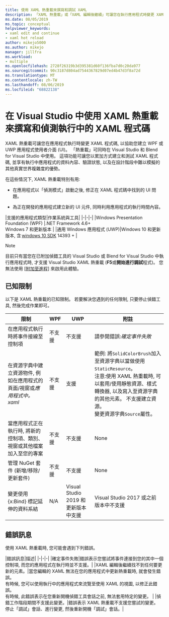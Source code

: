 ```yaml
---
title: 使用 XAML 熱重載來撰寫和調試 XAML
description: 「XAML 熱重載」或「XAML 編輯後繼續」可讓您在執行應用程式時變更 XAML 程式碼
ms.date: 08/05/2019
ms.topic: conceptual
helpviewer_keywords:
- xaml edit and continue
- xaml hot reload
author: mikejo5000
ms.author: mikejo
manager: jillfra
ms.workload:
- multiple
ms.openlocfilehash: 2728f26319b3d395381d60f136fba7d0c20da977
ms.sourcegitcommit: 90c3187d804ad7544367829d07ed4b47d3f8a72d
ms.translationtype: MT
ms.contentlocale: zh-TW
ms.lasthandoff: 08/06/2019
ms.locfileid: "68822138"
---
```

# <a name="write-and-debug-running-xaml-code-with-xaml-hot-reload-in-visual-studio"></a>在 Visual Studio 中使用 XAML 熱重載來撰寫和偵測執行中的 XAML 程式碼

XAML 熱重載可讓您在應用程式執行時變更 XAML 程式碼, 以協助您建立 WPF 或 UWP 應用程式使用者介面 (UI)。 「熱重載」可同時在 Visual Studio 和 Blend for Visual Studio 中使用。 這項功能可讓您以累加方式建立和測試 XAML 程式碼, 並享有執行中應用程式的資料內容、驗證狀態, 以及在設計階段中難以模擬的其他真實世界複雜度的優勢。

在這些情況下, XAML 熱重載特別有用:

* 在應用程式以「偵測模式」啟動之後, 修正在 XAML 程式碼中找到的 UI 問題。

* 為正在開發的應用程式建立新的 UI 元件, 同時利用應用程式的執行時間內容。

|支援的應用程式類型|作業系統與工具|
|-|-|-|
|Windows Presentation Foundation (WPF) |.NET Framework 4.6+</br>Windows 7 和更新版本 |
|通用 Windows 應用程式 (UWP)|Windows 10 和更新版本, 含 [windows 10 SDK](https://developer.microsoft.com/windows/downloads/windows-10-sdk) 14393 + |

> [!NOTE]
> 目前只有當您在已附加偵錯工具的 Visual Studio 或 Blend for Visual Studio 中執行應用程式時, 才支援 Visual Studio XAML 熱重載 (**F5**或**開始進行調試**程式)。 您無法使用 [[附加至進程](../debugger/attach-to-running-processes-with-the-visual-studio-debugger.md)] 來啟用此體驗。

## <a name="known-limitations"></a>已知限制

以下是 XAML 熱重載的已知限制。 若要解決您遇到的任何限制, 只要停止偵錯工具, 然後完成作業即可。

|限制|WPF|UWP|附註|
|-|-|-|-|
|在應用程式執行時將事件接線至控制項|不支援|不支援|請參閱錯誤:*確定事件失敗*|
|在資源字典中建立資源物件, 例如在應用程式的頁面/視窗或*應用程式中。 xaml*|不支援|支援|範例: 將`SolidColorBrush`加入至資源字典以當做使用`StaticResource`。</br>注意:使用 XAML 熱重載時, 可以套用/使用靜態資源、樣式轉換器, 以及寫入至資源字典的其他元素。 不支援建立資源。</br> 變更資源字典`Source`屬性。|
|當應用程式正在執行時, 將新的控制項、類別、視窗或其他檔案加入至您的專案|不支援|不支援|None|
|管理 NuGet 套件 (新增/移除/更新套件)|不支援|不支援|None|
|變更使用 {x:Bind} 標記延伸的資料系結|N/A|Visual Studio 2019 和更新版本中支援|Visual Studio 2017 或之前版本中不支援|

## <a name="error-messages"></a>錯誤訊息

使用 XAML 熱重載時, 您可能會遇到下列錯誤。

|錯誤訊息|描述|
|-|-|-|
|確定事件失敗|錯誤表示您嘗試將事件連接到您的其中一個控制項, 而您的應用程式在執行時並不支援。|
|XAML 編輯後繼續找不到任何要更新的元素。|當您編輯的 XAML 無法在您的應用程式中更新熱重載時, 就會發生錯誤。</br> 有時候, 您可以使用執行中的應用程式來流覽至使用 XAML 的視圖, 以修正此錯誤。</br> 有時候, 此錯誤表示在您重新開機偵錯工具會話之前, 無法套用特定的變更。 |
|偵錯工作階段期間不支援此變更。|錯誤表示 XAML 熱重載不支援您嘗試的變更。 停止「調試」會話、進行變更, 然後重新開機「調試」會話。|
